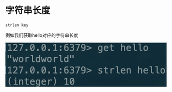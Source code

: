 # 字符串长度

```text
strlen key
```

例如我们获取hello对应的字符串长度

![](../../.gitbook/assets/image%20%2816%29.png)

